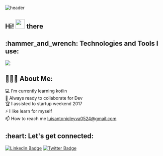 ![header](https://user-images.githubusercontent.com/105246151/208466098-389c5554-36b0-4e3e-b5b4-ed6311198973.png)
<h2 align="left">
Hi! <img src="https://user-images.githubusercontent.com/42378118/110234147-e3259600-7f4e-11eb-95be-0c4047144dea.gif" width="30"> there  
</h2> 
<h2 align="left">:hammer_and_wrench: Technologies and Tools I use:</h2>
<p align="left">
    <a href="https://skillicons.dev">
    <img src="https://skillicons.dev/icons?i=html,css,javascript,nodejs,express,mongodb,git,java,kotlin,linux&theme=light" />
  </a>
</p>

<h2 align="left">👨🏻‍💻 About Me:</h2>

:computer: I'm currently learning kotlin</br>
:rocket: Always ready to collaborate for Dev</br>
:trophy: I assisted to startup weekend 2017</br>
:zap: I like learn for myself</br>
📫 How to reach me luisantonioleyva0524@gmail.com<br>

<h2 align="left">:heart: Let's get connected:</h2>

[![Linkedin Badge](https://img.shields.io/badge/-luisantonioleyva-blue?style=flat-square&logo=Linkedin&logoColor=white&link=https://www.linkedin.com/in/luisantonioleyvaverdeja)](https://www.linkedin.com/in/luisantonioleyvaverdeja) [![Twitter Badge](https://img.shields.io/badge/-@Antonio95085216-1ca0f1?style=flat-square&labelColor=1ca0f1&logo=twitter&logoColor=white&link=https://twitter.com/Antonio95085216)](https://twitter.com/Antonio95085216)

